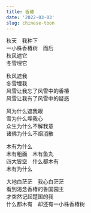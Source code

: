 ```yaml
---
title: 香椿
date: '2022-03-03'
slug: chinese-toon
---
```


秋天　我种下  
一小株香椿树<!--# 山东籍的王老爷爷送我的 -->　而后  
秋风遮它  
冬雪埋它

秋风遮我  
冬雪埋我  
风雪让我忘了风雪中的香椿  
风雪让我有了风雪中的疑惑

风为什么遮我眼  
雪为什么埋我心  
众生为什么不解我意  
诸佛为什么不烟消散<!--# 我比较喜欢化用《悟空传》这四句话 -->

木有为什么  
木有粗面　木有鱼丸  
四大皆空　什么都木有  
木有为什么

大地白茫茫　我心白茫茫  
看到渴念香椿的鲁国园主<!--# 近日见园主微博说特别想吃香椿，才想起去年秋天我种了一小株苗在屋侧，也不知是死是活；按确切的地理来说，园主应该是齐国人，这里就不细究了 -->  
才突然记起楚国的我  
什么都木有　却还有一小株香椿树<!--# 作为楚人，我最心心念念的其实是花椒树和叶子，对香椿的兴趣并不是很大 -->

<!--# 鲁人渴求而不得的香椿，在楚人那里都快被遗忘了。世事似乎总是这样：一个人拥有却不在乎的，在另一个人那里可能是梦寐难求的（https://yihui.org/cn/2021/06/new-swan-castle/）。同样，一个人苦求一个问题的答案，而在另一个人那里可能连问题都没存在过，就更不会找答案了。《痛苦的来源》中，园主有理想、执念和求不得的痛苦，我也饱受执念的困扰；困扰到头，出路大概也就是：放弃、放弃、放弃刨根究底、放弃理解、放弃自我、放弃一切。放空脑子，约束自己，不问世事，只看一株香椿发芽。痛苦的来源是什么，我并没有完全想明白，但至少我觉得，每个人生活中都有无数个别人眼中的幸福的来源。如何让我们自己的狗眼看见它们，则是个大问题。 -->
